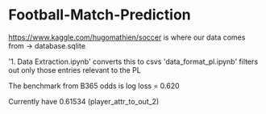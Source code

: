 # Football-Match-Prediction

https://www.kaggle.com/hugomathien/soccer is where our data comes from -> database.sqlite

'1. Data Extraction.ipynb' converts this to csvs
'data_format_pl.ipynb' filters out only those entries relevant to the PL

The benchmark from B365 odds is log loss = 0.620

Currently have 0.61534 (player_attr_to_out_2)